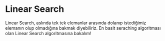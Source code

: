 Linear Search
======

Linear Search, aslında tek tek elemanlar arasında dolanıp istediğimiz elemanın olup olmadığına bakmak diyebiliriz.
En basit seraching algoritması olan Linear Search algoritmasına bakalım!
